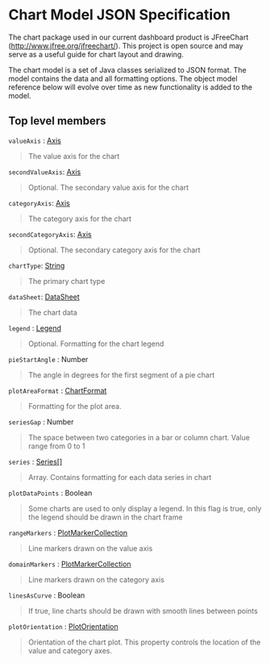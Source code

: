 # Chart Model JSON Specification

The chart package used in our current dashboard product is JFreeChart (http://www.jfree.org/jfreechart/). This project is open source and may serve as a useful guide for chart layout and drawing.

The chart model is a set of Java classes serialized to JSON format. The model contains the data and all formatting options. The object model reference below will evolve over time as new functionality is added to the model. 

## Top level members

`valueAxis` : [Axis](axis.md) 
> The value axis for the chart

`secondValueAxis`: [Axis](axis.md) 
> Optional. The secondary value axis for the chart

`categoryAxis`: [Axis](axis.md)
> The category axis for the chart

`secondCategoryAxis`: [Axis](axis.md) 
> Optional. The secondary category axis for the chart

`chartType`: [String](chart-type.md) 
> The primary chart type
 
`dataSheet`: [DataSheet](data-sheet.md)
> The chart data

`legend` : [Legend](legend.md)
> Optional. Formatting for the chart legend

`pieStartAngle` : Number
> The angle in degrees for the first segment of a pie chart

`plotAreaFormat` : [ChartFormat](chart-format.md)
> Formatting for the plot area.

`seriesGap` : Number
> The space between two categories in a bar or column chart. Value range from 0 to 1

`series` : [Series\[\]](series.md)
> Array. Contains formatting for each data series in chart

`plotDataPoints` : Boolean
> Some charts are used to only display a legend. In this flag is true, only the legend should be drawn in the chart frame

`rangeMarkers` : [PlotMarkerCollection](plot-marker-collection.md)
> Line markers drawn on the value axis

`domainMarkers` : [PlotMarkerCollection](plot-marker-collection.md)
> Line markers drawn on the category axis

`linesAsCurve` : Boolean
> If true, line charts should be drawn with smooth lines between points

`plotOrientation` : [PlotOrientation](plot-orientation.md)
> Orientation of the chart plot. This property controls the location of the value and category axes. 










